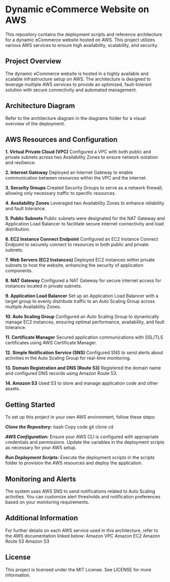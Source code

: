 # Dynamic eCommerce Website on AWS
This repository contains the deployment scripts and reference architecture for a dynamic eCommerce website hosted on AWS. This project utilizes various AWS services to ensure high availability, scalability, and security.


## Project Overview
The dynamic eCommerce website is hosted in a highly available and scalable infrastructure setup on AWS. The architecture is designed to leverage multiple AWS services to provide an optimized, fault-tolerant solution with secure connectivity and automated management.

## Architecture Diagram
Refer to the architecture diagram in the diagrams folder for a visual overview of the deployment.


## AWS Resources and Configuration


**1. Virtual Private Cloud (VPC)**
Configured a VPC with both public and private subnets across two Availability Zones to ensure network isolation and resilience.

**2. Internet Gateway**
Deployed an Internet Gateway to enable communication between resources within the VPC and the internet.

**3. Security Groups**
Created Security Groups to serve as a network firewall, allowing only necessary traffic to specific resources.

**4. Availability Zones**
Leveraged two Availability Zones to enhance reliability and fault tolerance.

**5. Public Subnets**
Public subnets were designated for the NAT Gateway and Application Load Balancer to facilitate secure internet connectivity and load distribution.

**6. EC2 Instance Connect Endpoint**
Configured an EC2 Instance Connect Endpoint to securely connect to resources in both public and private subnets.

**7. Web Servers (EC2 Instances)**
Deployed EC2 instances within private subnets to host the website, enhancing the security of application components.

**8. NAT Gateway**
Configured a NAT Gateway for secure internet access for instances located in private subnets.

**9. Application Load Balancer**
Set up an Application Load Balancer with a target group to evenly distribute traffic to an Auto Scaling Group across multiple Availability Zones.

**10. Auto Scaling Group**
Configured an Auto Scaling Group to dynamically manage EC2 instances, ensuring optimal performance, availability, and fault tolerance.

**11. Certificate Manager**
Secured application communications with SSL/TLS certificates using AWS Certificate Manager.

**12. Simple Notification Service (SNS)**
Configured SNS to send alerts about activities in the Auto Scaling Group for real-time monitoring.

**13. Domain Registration and DNS (Route 53)**
Registered the domain name and configured DNS records using Amazon Route 53.

**14. Amazon S3**
Used S3 to store and manage application code and other assets.


## Getting Started
To set up this project in your own AWS environment, follow these steps:

***Clone the Repository:***
bash
Copy code
git clone <repository-url>
cd <repository-directory>


***AWS Configuration:***
Ensure your AWS CLI is configured with appropriate credentials and permissions.
Update the variables in the deployment scripts as necessary for your AWS setup.

***Run Deployment Scripts:***
Execute the deployment scripts in the scripts folder to provision the AWS resources and deploy the application.


## Monitoring and Alerts
The system uses AWS SNS to send notifications related to Auto Scaling activities. You can customize alert thresholds and notification preferences based on your monitoring requirements.


## Additional Information
For further details on each AWS service used in this architecture, refer to the AWS documentation linked below:
Amazon VPC
Amazon EC2
Amazon Route 53
Amazon S3


## License
This project is licensed under the MIT License. See LICENSE for more information.
